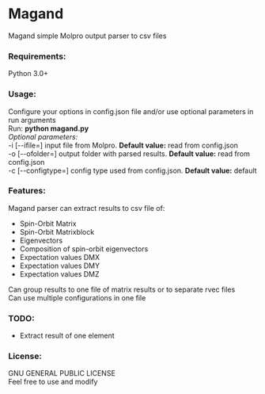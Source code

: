 
# Magand

Magand simple Molpro output parser to csv files

### Requirements:

Python 3.0+

### Usage:

Configure your options in config.json file and/or use optional parameters in run arguments  
Run: **python magand.py <optionalParams>**  
*Optional parameters:*  
-i [--ifile=] input file from Molpro. **Default value:** read from config.json  
-o [--ofolder=] output folder with parsed results. **Default value:** read from config.json  
-c [--configtype=] config type used from config.json. **Default value:** default  

### Features:

Magand parser can extract results to csv file of:
* Spin-Orbit Matrix
* Spin-Orbit Matrixblock
* Eigenvectors
* Composition of spin-orbit eigenvectors
* Expectation values DMX
* Expectation values DMY
* Expectation values DMZ

Can group results to one file of matrix results or to separate rvec files  
Can use multiple configurations in one file  

### TODO:
* Extract result of one element

### License:

GNU GENERAL PUBLIC LICENSE  
Feel free to use and modify  
